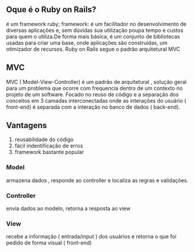 ## Oque é o Ruby on Rails?
é um framework ruby;
framework: é um facilitador no desenvolvimento de diversas aplicações e, sem dúvidas sua utilização
poupa tempo e custos para quem o utiliza.De forma mais básica, é um conjunto de bibliotecas usadas para
criar uma base, onde aplicações são construídas, um otimizador de recursos.
Ruby on Rails segue o padrão arquitetural MVC

## MVC
MVC ( Model-View-Controller) é um padrão de arquitetural , solução geral para um problema que ocorre com frequencia dentro de um contexto no projeto de um software. Focado no reuso de código e a separação dos conceitos em 3 camadas interconectadas onde as interações do usuário ( front-end) é separada com a interação no banco de dados ( back-end).
 ## Vantagens
 1. reusabilidade do código
 2. fácil indentificação de erros
 3. framework bastante popular

 ### Model
 armazena dados , responde ao controller e localiza as regras e validações.

### Controller
envia dados ao modelo, retorna a resposta ao view

### View
recebe a informação ( entrada/input ) dos usuários e retorna o que foi pedido de forma visual ( front-end)